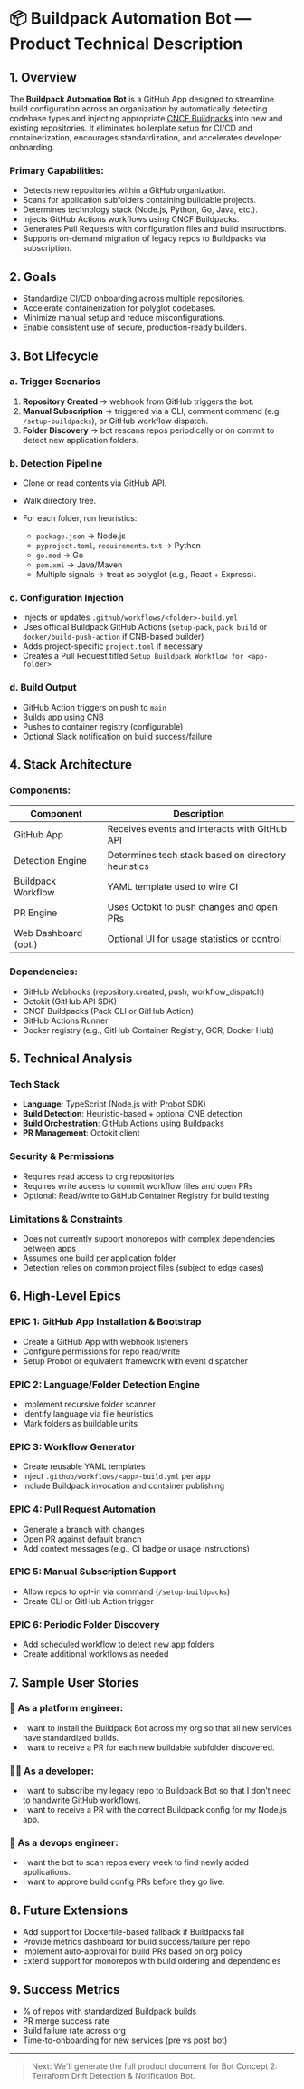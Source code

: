 # 📦 Buildpack Automation Bot — Product Technical Description

## 1. Overview

The **Buildpack Automation Bot** is a GitHub App designed to streamline build configuration across an organization by automatically detecting codebase types and injecting appropriate [CNCF Buildpacks](https://buildpacks.io/) into new and existing repositories. It eliminates boilerplate setup for CI/CD and containerization, encourages standardization, and accelerates developer onboarding.

### Primary Capabilities:

* Detects new repositories within a GitHub organization.
* Scans for application subfolders containing buildable projects.
* Determines technology stack (Node.js, Python, Go, Java, etc.).
* Injects GitHub Actions workflows using CNCF Buildpacks.
* Generates Pull Requests with configuration files and build instructions.
* Supports on-demand migration of legacy repos to Buildpacks via subscription.

## 2. Goals

* Standardize CI/CD onboarding across multiple repositories.
* Accelerate containerization for polyglot codebases.
* Minimize manual setup and reduce misconfigurations.
* Enable consistent use of secure, production-ready builders.

## 3. Bot Lifecycle

### a. Trigger Scenarios

1. **Repository Created** → webhook from GitHub triggers the bot.
2. **Manual Subscription** → triggered via a CLI, comment command (e.g. `/setup-buildpacks`), or GitHub workflow dispatch.
3. **Folder Discovery** → bot rescans repos periodically or on commit to detect new application folders.

### b. Detection Pipeline

* Clone or read contents via GitHub API.
* Walk directory tree.
* For each folder, run heuristics:

  * `package.json` → Node.js
  * `pyproject.toml`, `requirements.txt` → Python
  * `go.mod` → Go
  * `pom.xml` → Java/Maven
  * Multiple signals → treat as polyglot (e.g., React + Express).

### c. Configuration Injection

* Injects or updates `.github/workflows/<folder>-build.yml`
* Uses official Buildpack GitHub Actions (`setup-pack`, `pack build` or `docker/build-push-action` if CNB-based builder)
* Adds project-specific `project.toml` if necessary
* Creates a Pull Request titled `Setup Buildpack Workflow for <app-folder>`

### d. Build Output

* GitHub Action triggers on push to `main`
* Builds app using CNB
* Pushes to container registry (configurable)
* Optional Slack notification on build success/failure

## 4. Stack Architecture

### Components:

| Component            | Description                                         |
| -------------------- | --------------------------------------------------- |
| GitHub App           | Receives events and interacts with GitHub API       |
| Detection Engine     | Determines tech stack based on directory heuristics |
| Buildpack Workflow   | YAML template used to wire CI                       |
| PR Engine            | Uses Octokit to push changes and open PRs           |
| Web Dashboard (opt.) | Optional UI for usage statistics or control         |

### Dependencies:

* GitHub Webhooks (repository.created, push, workflow\_dispatch)
* Octokit (GitHub API SDK)
* CNCF Buildpacks (Pack CLI or GitHub Action)
* GitHub Actions Runner
* Docker registry (e.g., GitHub Container Registry, GCR, Docker Hub)

## 5. Technical Analysis

### Tech Stack

* **Language**: TypeScript (Node.js with Probot SDK)
* **Build Detection**: Heuristic-based + optional CNB detection
* **Build Orchestration**: GitHub Actions using Buildpacks
* **PR Management**: Octokit client

### Security & Permissions

* Requires read access to org repositories
* Requires write access to commit workflow files and open PRs
* Optional: Read/write to GitHub Container Registry for build testing

### Limitations & Constraints

* Does not currently support monorepos with complex dependencies between apps
* Assumes one build per application folder
* Detection relies on common project files (subject to edge cases)

## 6. High-Level Epics

### EPIC 1: GitHub App Installation & Bootstrap

* Create a GitHub App with webhook listeners
* Configure permissions for repo read/write
* Setup Probot or equivalent framework with event dispatcher

### EPIC 2: Language/Folder Detection Engine

* Implement recursive folder scanner
* Identify language via file heuristics
* Mark folders as buildable units

### EPIC 3: Workflow Generator

* Create reusable YAML templates
* Inject `.github/workflows/<app>-build.yml` per app
* Include Buildpack invocation and container publishing

### EPIC 4: Pull Request Automation

* Generate a branch with changes
* Open PR against default branch
* Add context messages (e.g., CI badge or usage instructions)

### EPIC 5: Manual Subscription Support

* Allow repos to opt-in via command (`/setup-buildpacks`)
* Create CLI or GitHub Action trigger

### EPIC 6: Periodic Folder Discovery

* Add scheduled workflow to detect new app folders
* Create additional workflows as needed

## 7. Sample User Stories

### 🎯 As a platform engineer:

* I want to install the Buildpack Bot across my org so that all new services have standardized builds.
* I want to receive a PR for each new buildable subfolder discovered.

### 🧑‍💻 As a developer:

* I want to subscribe my legacy repo to Buildpack Bot so that I don’t need to handwrite GitHub workflows.
* I want to receive a PR with the correct Buildpack config for my Node.js app.

### 🔁 As a devops engineer:

* I want the bot to scan repos every week to find newly added applications.
* I want to approve build config PRs before they go live.

## 8. Future Extensions

* Add support for Dockerfile-based fallback if Buildpacks fail
* Provide metrics dashboard for build success/failure per repo
* Implement auto-approval for build PRs based on org policy
* Extend support for monorepos with build ordering and dependencies

## 9. Success Metrics

* % of repos with standardized Buildpack builds
* PR merge success rate
* Build failure rate across org
* Time-to-onboarding for new services (pre vs post bot)

---

> Next: We'll generate the full product document for Bot Concept 2: Terraform Drift Detection & Notification Bot.
